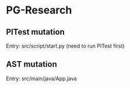 # PG-Research

## PITest mutation

Entry: src/script/start.py (need to run PITest first)

## AST mutation

Entry: src/main/java/App.java